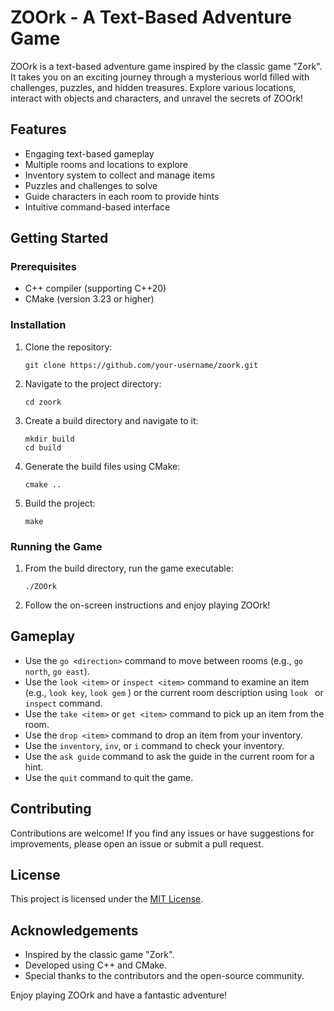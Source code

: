 # ZOOrk - A Text-Based Adventure Game

ZOOrk is a text-based adventure game inspired by the classic game "Zork". It takes you on an exciting journey through a mysterious world filled with challenges, puzzles, and hidden treasures. Explore various locations, interact with objects and characters, and unravel the secrets of ZOOrk!

## Features

- Engaging text-based gameplay
- Multiple rooms and locations to explore
- Inventory system to collect and manage items
- Puzzles and challenges to solve
- Guide characters in each room to provide hints
- Intuitive command-based interface

## Getting Started

### Prerequisites

- C++ compiler (supporting C++20)
- CMake (version 3.23 or higher)

### Installation

1. Clone the repository:
   ```
   git clone https://github.com/your-username/zoork.git
   ```

2. Navigate to the project directory:
   ```
   cd zoork
   ```

3. Create a build directory and navigate to it:
   ```
   mkdir build
   cd build
   ```

4. Generate the build files using CMake:
   ```
   cmake ..
   ```

5. Build the project:
   ```
   make
   ```

### Running the Game

1. From the build directory, run the game executable:
   ```
   ./ZOOrk
   ```

2. Follow the on-screen instructions and enjoy playing ZOOrk!

## Gameplay

- Use the `go <direction>` command to move between rooms (e.g., `go north`, `go east`).
- Use the `look <item>` or `inspect <item>` command to examine an item (e.g., `look key`, `look gem` ) or the current room description using `look ` or `inspect` command.
- Use the `take <item>` or `get <item>` command to pick up an item from the room.
- Use the `drop <item>` command to drop an item from your inventory.
- Use the `inventory`, `inv`, or `i` command to check your inventory.
- Use the `ask guide` command to ask the guide in the current room for a hint.
- Use the `quit` command to quit the game.

## Contributing

Contributions are welcome! If you find any issues or have suggestions for improvements, please open an issue or submit a pull request.

## License

This project is licensed under the [MIT License](LICENSE).

## Acknowledgements

- Inspired by the classic game "Zork".
- Developed using C++ and CMake.
- Special thanks to the contributors and the open-source community.

Enjoy playing ZOOrk and have a fantastic adventure!